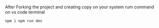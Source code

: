 After Forking the project and creating copy on your system rum command on vs code terminal

``
npm i
npm run dev
``
